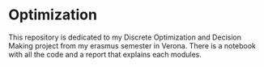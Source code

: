 # Optimization

This repository is dedicated to my Discrete Optimization and Decision Making project from my erasmus semester in Verona. There is a notebook with all the code and a report that explains each modules.
